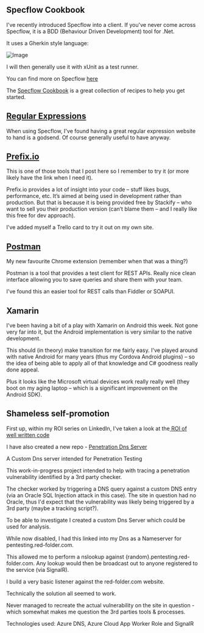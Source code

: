 ## Specflow Cookbook
I've recently introduced Specflow into a client.  If you've never come across Specflow, it is a BDD (Behaviour Driven Development) tool for .Net.

It uses a Gherkin style language:

![Image](/media/blog/rfc-weekly-30th-may-2016/GettingStarted-FirstFeatureFile.png)

I will then generally use it with xUnit as a test runner.

You can find more on Specflow [here](http://www.specflow.org/)

The [Specflow Cookbook](http://specflowcookbook.com/) is a great collection of recipes to help you get started.

## [Regular Expressions](http://www.regular-expressions.info/)
When using Specflow, I've found having a great regular expression website to hand is a godsend.  Of course generally useful to have anyway.

## [Prefix.io](http://www.prefix.io/)
This is one of those tools that I post here so I remember to try it (or more likely have the link when I need it).

Prefix.io provides a lot of insight into your code – stuff likes bugs, performance, etc.  It’s aimed at being used in development rather than production.  But that is because it is being provided free by Stackify – who want to sell you their production version (can’t blame them – and I really like this free for dev approach).

I've added myself a Trello card to try it out on my own site.

## [Postman](https://chrome.google.com/webstore/detail/postman/fhbjgbiflinjbdggehcddcbncdddomop?hl=en)
My new favourite Chrome extension (remember when that was a thing?)

Postman is a tool that provides a test client for REST APIs.  Really nice clean interface allowing you to save queries and share them with your team.

I've found this an easier tool for REST calls than Fiddler or SOAPUI.

## Xamarin
I've been having a bit of a play with Xamarin on Android this week.  Not gone very far into it, but the Android implementation is very similar to the native development.

This should (in theory) make transition for me fairly easy.  I've played around with native Android for many years (thus my Cordova Android plugins) – so the idea of being able to apply all of that knowledge and C# goodness really done appeal.

Plus it looks like the Microsoft virtual devices work really really well (they boot on my aging laptop – which is a significant improvement on the Android SDK).

## Shameless self-promotion
First up, within my ROI series on LinkedIn, I've taken a look at the[ ROI of well written code ](https://www.linkedin.com/pulse/roi-well-written-code-mark-taylor)

I have also created a new repo - [Penetration Dns Server](https://github.com/Red-Folder/PenetrationDnsServer/tree/master)

A Custom Dns server intended for Penetration Testing

This work-in-progress project intended to help with tracing a penetration vulnerability identified by a 3rd party checker.

The checker worked by triggering a DNS query against a custom DNS entry (via an Oracle SQL Injection attack in this case). The site in question had no Oracle, thus I'd expect that the vulnerability was likely being triggered by a 3rd party (maybe a tracking script?).

To be able to investigate I created a custom Dns Server which could be used for analysis.

While now disabled, I had this linked into my Dns as a Nameserver for pentesting.red-folder.com.

This allowed me to perform a nslookup against {random}.pentesting.red-folder.com. Any lookup would then be broadcast out to anyone registered to the service (via SignalR).

I build a very basic listener against the red-folder.com website.

Technically the solution all seemed to work.

Never managed to recreate the actual vulnerability on the site in question - which somewhat makes me question the 3rd parties tools &amp; processes.

Technologies used: Azure DNS, Azure Cloud App Worker Role and SignalR
